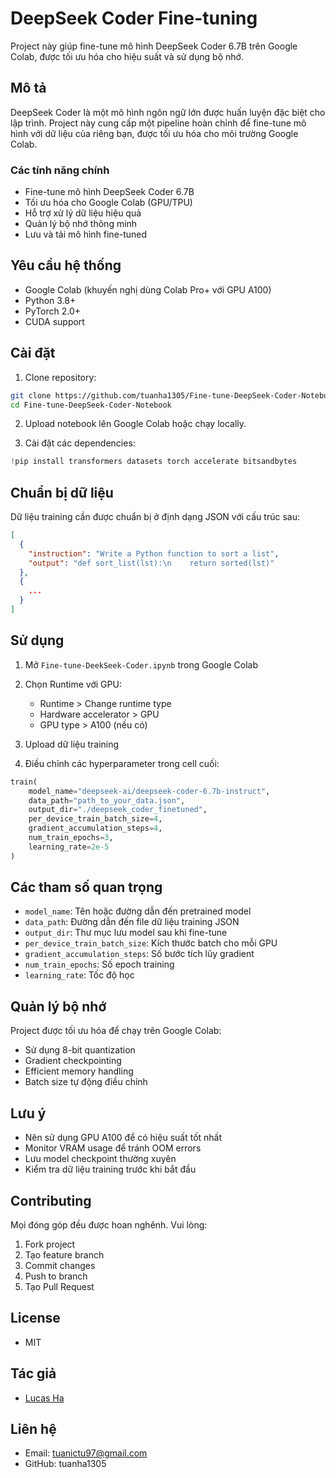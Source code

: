 # DeepSeek Coder Fine-tuning

Project này giúp fine-tune mô hình DeepSeek Coder 6.7B trên Google Colab, được tối ưu hóa cho hiệu suất và sử dụng bộ nhớ.

## Mô tả

DeepSeek Coder là một mô hình ngôn ngữ lớn được huấn luyện đặc biệt cho lập trình. Project này cung cấp một pipeline hoàn chỉnh để fine-tune mô hình với dữ liệu của riêng bạn, được tối ưu hóa cho môi trường Google Colab.

### Các tính năng chính

- Fine-tune mô hình DeepSeek Coder 6.7B
- Tối ưu hóa cho Google Colab (GPU/TPU)
- Hỗ trợ xử lý dữ liệu hiệu quả
- Quản lý bộ nhớ thông minh
- Lưu và tải mô hình fine-tuned

## Yêu cầu hệ thống

- Google Colab (khuyến nghị dùng Colab Pro+ với GPU A100)
- Python 3.8+
- PyTorch 2.0+
- CUDA support

## Cài đặt

1. Clone repository:
```bash
git clone https://github.com/tuanha1305/Fine-tune-DeepSeek-Coder-Notebook.git
cd Fine-tune-DeepSeek-Coder-Notebook
```

2. Upload notebook lên Google Colab hoặc chạy locally.

3. Cài đặt các dependencies:
```python
!pip install transformers datasets torch accelerate bitsandbytes
```

## Chuẩn bị dữ liệu

Dữ liệu training cần được chuẩn bị ở định dạng JSON với cấu trúc sau:

```json
[
  {
    "instruction": "Write a Python function to sort a list",
    "output": "def sort_list(lst):\n    return sorted(lst)"
  },
  {
    ...
  }
]
```

## Sử dụng

1. Mở `Fine-tune-DeekSeek-Coder.ipynb` trong Google Colab

2. Chọn Runtime với GPU:
   - Runtime > Change runtime type
   - Hardware accelerator > GPU
   - GPU type > A100 (nếu có)

3. Upload dữ liệu training

4. Điều chỉnh các hyperparameter trong cell cuối:
```python
train(
    model_name="deepseek-ai/deepseek-coder-6.7b-instruct",
    data_path="path_to_your_data.json",
    output_dir="./deepseek_coder_finetuned",
    per_device_train_batch_size=4,
    gradient_accumulation_steps=4,
    num_train_epochs=3,
    learning_rate=2e-5
)
```

## Các tham số quan trọng

- `model_name`: Tên hoặc đường dẫn đến pretrained model
- `data_path`: Đường dẫn đến file dữ liệu training JSON
- `output_dir`: Thư mục lưu model sau khi fine-tune
- `per_device_train_batch_size`: Kích thước batch cho mỗi GPU
- `gradient_accumulation_steps`: Số bước tích lũy gradient
- `num_train_epochs`: Số epoch training
- `learning_rate`: Tốc độ học

## Quản lý bộ nhớ

Project được tối ưu hóa để chạy trên Google Colab:
- Sử dụng 8-bit quantization
- Gradient checkpointing
- Efficient memory handling
- Batch size tự động điều chỉnh

## Lưu ý

- Nên sử dụng GPU A100 để có hiệu suất tốt nhất
- Monitor VRAM usage để tránh OOM errors
- Lưu model checkpoint thường xuyên
- Kiểm tra dữ liệu training trước khi bắt đầu

## Contributing

Mọi đóng góp đều được hoan nghênh. Vui lòng:
1. Fork project
2. Tạo feature branch
3. Commit changes
4. Push to branch
5. Tạo Pull Request

## License
- MIT

## Tác giả
- [Lucas Ha](https://github.com/tuanha1305)

## Liên hệ

- Email: tuanictu97@gmail.com
- GitHub: tuanha1305